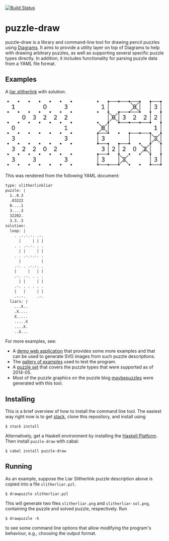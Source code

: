 [![Build Status](https://api.travis-ci.org/robx/puzzle-draw.png?branch=master)][travis]

puzzle-draw
===========

puzzle-draw is a library and command-line tool for drawing pencil
puzzles using [Diagrams][diagrams]. It aims to provide a utility layer
on top of Diagrams to help with drawing arbitrary puzzles, as well as
supporting several specific puzzle types directly. In addition, it
includes functionality for parsing puzzle data from a YAML file format.

Examples
--------

A [liar slitherlink][liarslither] with solution:

![Liar Slitherlink](https://raw.githubusercontent.com/robx/puzzle-draw/master/tests/examples/slitherlink-liar-example.png)

This was rendered from the following YAML document:

```
type: slitherlinkliar
puzzle: |
  1..0.3
  .03222
  0....1
  3....3
  32202.
  3.3..3
solution:
  loop: |
    . .-.-.-. .-.
      |     | | |
    . . .-.-. . .
      | |     | |
    . . .-.-.-. .
      |         |
    .-. . .-.-. .
    |     |   | |
    .-. .-. . . .
      | |     | |
    .-. . . . . .
    |   |     | |
    .-.-.     .-.
  liars: |
    ...X..
    .X....
    X.....
    .....X
    ....X.
    ..X...
```

For more examples, see:
* A [demo web application][demo] that provides some more
  examples and that can be used to generate SVG images from such
  puzzle descriptions.
* The [gallery of examples][examples] used to test the program.
* A [puzzle set][twentyfour] that covers the puzzle types
  that were supported as of 2014-05.
* Most of the puzzle graphics on the puzzle blog [maybepuzzles][maybepuzzles]
  were generated with this tool.

Installing
----------

This is a brief overview of how to install the command line tool.
The easiest way right now is to get [stack](https://www.stackage.org/),
clone this repository, and install using

```
$ stack install
```

Alternatively, get a Haskell environment by installing the
[Haskell Platform](https://www.haskell.org/platform/).
Then install `puzzle-draw` with cabal:

```
$ cabal install puzzle-draw
```

Running
-------

As an example, suppose the Liar Slitherlink puzzle description above
is copied into a file `slitherliar.pzl`.

```
$ drawpuzzle slitherliar.pzl
```

This will generate two files `slitherliar.png` and `slitherliar-sol.png`,
containing the puzzle and solved puzzle, respectively. Run

```
$ drawpuzzle -h
```

to see some command line options that allow modifying the program's
behaviour, e.g., choosing the output format.

[travis]: https://travis-ci.org/robx/puzzle-draw
[liarslither]: https://maybepuzzles.wordpress.com/types/liar-slither-link/
[twentyfour]: https://maybepuzzles.wordpress.com/2014/03/29/puzzle-set-24-hour-marathon/
[diagrams]: http://projects.haskell.org/diagrams/
[demo]: https://arp.vllmrt.net/puzzles/draw/static/puzzle.html
[maybepuzzles]: https://maybepuzzles.wordpress.com/
[examples]: https://rawgit.com/robx/puzzle-draw/master/tests/examples/examples.html
